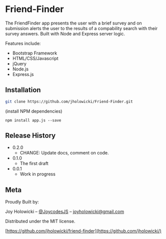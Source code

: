 # Friend-Finder
The FriendFinder app presents the user with a brief survey and on submission alerts the user to the results of a compability search with their survey answers. Built with Node and Express server logic.


Features include:
* Bootstrap Framework
* HTML/CSS/Javascript
* jQuery
* Node.js
* Express.js

<!-- ![](assets/images/screenshot.jpg) -->


## Installation

```sh
git clone https://github.com/jholowicki/Friend-Finder.git
```

(install NPM dependencies)
```
npm install app.js --save
```

## Release History

* 0.2.0
    * CHANGE: Update docs, comment on code.
* 0.1.0
    * The first draft
* 0.0.1
    * Work in progress

## Meta
Proudly Built by:

Joy Holowicki – [@JoycodesJS](https://twitter.com/joycodesjs) – joyholowicki@gmail.com

Distributed under the MIT license. 

[https://github.com/jholowicki/friend-finder](https://github.com/jholowicki/)